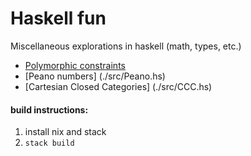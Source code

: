 # Haskell fun
Miscellaneous explorations in haskell (math, types, etc.)



- [Polymorphic constraints](./src/PolymorphicConstraints.hs)
- [Peano numbers] (./src/Peano.hs)
- [Cartesian Closed Categories] (./src/CCC.hs)

#### build instructions:
1. install nix and stack
2. `stack build`
